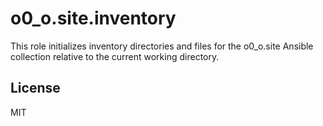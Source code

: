 o0_o.site.inventory
=========

This role initializes inventory directories and files for the o0_o.site Ansible collection relative to the current working directory.

License
-------

MIT
